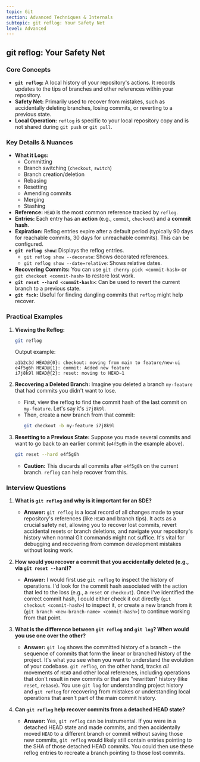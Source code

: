 ```yaml
---
topic: Git
section: Advanced Techniques & Internals
subtopic: git reflog: Your Safety Net
level: Advanced
---
```


## git reflog: Your Safety Net
### Core Concepts

*   **`git reflog`:** A local history of your repository's actions. It records updates to the tips of branches and other references within your repository.
*   **Safety Net:** Primarily used to recover from mistakes, such as accidentally deleting branches, losing commits, or reverting to a previous state.
*   **Local Operation:** `reflog` is specific to your local repository copy and is not shared during `git push` or `git pull`.

### Key Details & Nuances

*   **What it Logs:**
    *   Committing
    *   Branch switching (`checkout`, `switch`)
    *   Branch creation/deletion
    *   Rebasing
    *   Resetting
    *   Amending commits
    *   Merging
    *   Stashing
*   **Reference:** `HEAD` is the most common reference tracked by `reflog`.
*   **Entries:** Each entry has an **action** (e.g., `commit`, `checkout`) and a **commit hash**.
*   **Expiration:** Reflog entries expire after a default period (typically 90 days for reachable commits, 30 days for unreachable commits). This can be configured.
*   **`git reflog show`:** Displays the reflog entries.
    *   `git reflog show --decorate`: Shows decorated references.
    *   `git reflog show --date=relative`: Shows relative dates.
*   **Recovering Commits:** You can use `git cherry-pick <commit-hash>` or `git checkout <commit-hash>` to restore lost work.
*   **`git reset --hard <commit-hash>`:** Can be used to revert the current branch to a previous state.
*   **`git fsck`:** Useful for finding dangling commits that `reflog` might help recover.

### Practical Examples

1.  **Viewing the Reflog:**
    ```sh
    git reflog
    ```
    Output example:
    ```
    a1b2c3d HEAD@{0}: checkout: moving from main to feature/new-ui
    e4f5g6h HEAD@{1}: commit: Added new feature
    i7j8k9l HEAD@{2}: reset: moving to HEAD~1
    ```

2.  **Recovering a Deleted Branch:**
    Imagine you deleted a branch `my-feature` that had commits you didn't want to lose.
    *   First, view the reflog to find the commit hash of the last commit on `my-feature`. Let's say it's `i7j8k9l`.
    *   Then, create a new branch from that commit:
        ```sh
        git checkout -b my-feature i7j8k9l
        ```

3.  **Resetting to a Previous State:**
    Suppose you made several commits and want to go back to an earlier commit (`e4f5g6h` in the example above).
    ```sh
    git reset --hard e4f5g6h
    ```
    *   **Caution:** This discards all commits after `e4f5g6h` on the current branch. `reflog` can help recover from this.

### Interview Questions

1.  **What is `git reflog` and why is it important for an SDE?**
    *   **Answer:** `git reflog` is a local record of all changes made to your repository's references (like `HEAD` and branch tips). It acts as a crucial safety net, allowing you to recover lost commits, revert accidental resets or branch deletions, and navigate your repository's history when normal Git commands might not suffice. It's vital for debugging and recovering from common development mistakes without losing work.

2.  **How would you recover a commit that you accidentally deleted (e.g., via `git reset --hard`)?**
    *   **Answer:** I would first use `git reflog` to inspect the history of operations. I'd look for the commit hash associated with the action that led to the loss (e.g., a `reset` or `checkout`). Once I've identified the correct commit hash, I could either check it out directly (`git checkout <commit-hash>`) to inspect it, or create a new branch from it (`git branch <new-branch-name> <commit-hash>`) to continue working from that point.

3.  **What is the difference between `git reflog` and `git log`? When would you use one over the other?**
    *   **Answer:** `git log` shows the committed history of a branch – the sequence of commits that form the linear or branched history of the project. It's what you see when you want to understand the evolution of your codebase. `git reflog`, on the other hand, tracks *all* movements of `HEAD` and other local references, including operations that don't result in new commits or that are "rewritten" history (like `reset`, `rebase`). You use `git log` for understanding project history and `git reflog` for recovering from mistakes or understanding local operations that aren't part of the main commit history.

4.  **Can `git reflog` help recover commits from a detached HEAD state?**
    *   **Answer:** Yes, `git reflog` can be instrumental. If you were in a detached HEAD state and made commits, and then accidentally moved `HEAD` to a different branch or commit without saving those new commits, `git reflog` would likely still contain entries pointing to the SHA of those detached HEAD commits. You could then use these reflog entries to recreate a branch pointing to those lost commits.